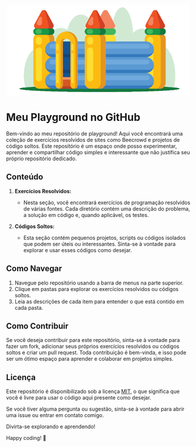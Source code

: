 <p align="center">
  <img src="src/assets/to_readme/castle500x240.png" alt="Bouncy Castle">
</p>



# Meu Playground no GitHub

Bem-vindo ao meu repositório de playground! Aqui você encontrará uma coleção de exercícios resolvidos de sites como Beecrowd e projetos de código soltos. Este repositório é um espaço onde posso experimentar, aprender e compartilhar código simples e interessante que não justifica seu próprio repositório dedicado.

## Conteúdo

1. **Exercícios Resolvidos:**
   - Nesta seção, você encontrará exercícios de programação resolvidos de várias fontes. Cada diretório contém uma descrição do problema, a solução em código e, quando aplicável, os testes.

2. **Códigos Soltos:**
   - Esta seção contém pequenos projetos, scripts ou códigos isolados que podem ser úteis ou interessantes. Sinta-se à vontade para explorar e usar esses códigos como desejar.

## Como Navegar

1. Navegue pelo repositório usando a barra de menus na parte superior.
2. Clique em pastas para explorar os exercícios resolvidos ou códigos soltos.
3. Leia as descrições de cada item para entender o que está contido em cada pasta.

## Como Contribuir

Se você deseja contribuir para este repositório, sinta-se à vontade para fazer um fork, adicionar seus próprios exercícios resolvidos ou códigos soltos e criar um pull request. Toda contribuição é bem-vinda, e isso pode ser um ótimo espaço para aprender e colaborar em projetos simples.

## Licença

Este repositório é disponibilizado sob a licença [MIT](LICENSE), o que significa que você é livre para usar o código aqui presente como desejar.

Se você tiver alguma pergunta ou sugestão, sinta-se à vontade para abrir uma issue ou entrar em contato comigo.

Divirta-se explorando e aprendendo!

Happy coding! 🚀
